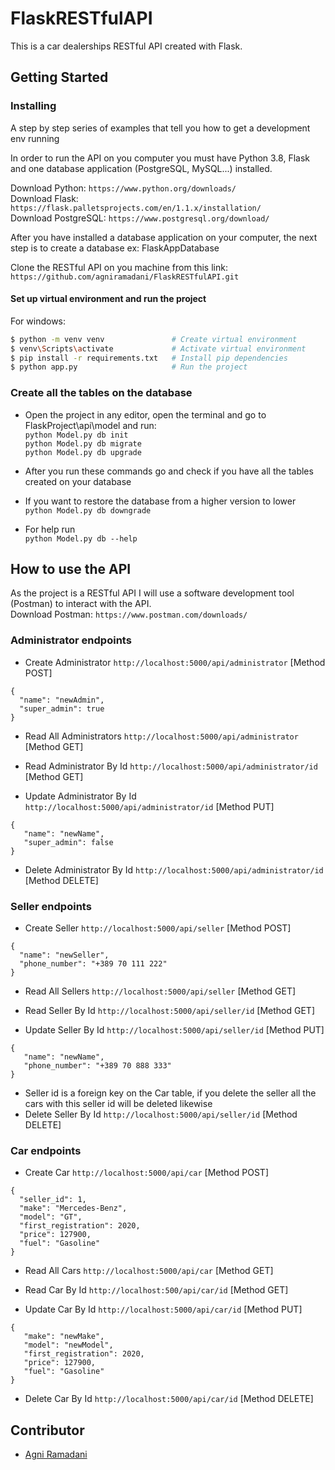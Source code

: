 # FlaskRESTfulAPI

This is a car dealerships RESTful API created with Flask.

## Getting Started

### Installing
A step by step series of examples that tell you how to get a development env running

In order to run the API on you computer you must have Python 3.8, Flask and one database application (PostgreSQL, MySQL...) installed.

Download Python:  ``` https://www.python.org/downloads/  ``` <br />
Download Flask:  ``` https://flask.palletsprojects.com/en/1.1.x/installation/  ``` <br />
Download PostgreSQL: ``` https://www.postgresql.org/download/ ``` <br />

After you have installed a database application on your computer, the next step is to create a database ex: FlaskAppDatabase

Clone the RESTful API on you machine from this link: ``` https://github.com/agniramadani/FlaskRESTfulAPI.git ```

#### Set up virtual environment and run the project

For windows:

```bash
$ python -m venv venv               # Create virtual environment
$ venv\Scripts\activate             # Activate virtual environment
$ pip install -r requirements.txt   # Install pip dependencies
$ python app.py                     # Run the project     
```


### Create all the tables on the database
- Open the project in any editor, open the terminal and go to FlaskProject\api\model and run: <br />
 ``` python Model.py db init  ``` <br />
 ``` python Model.py db migrate ``` <br />
 ``` python Model.py db upgrade ``` <br />
- After you run these commands go and check if you have all the tables created on your database <br />

- If you want to restore the database from a higher version to lower <br />
``` python Model.py db downgrade  ``` <br />
- For help run <br />
``` python Model.py db --help  ``` <br />


## How to use the API

As the project is a RESTful API I will use a software development tool (Postman) to interact with the API. <br />
Download Postman:  ``` https://www.postman.com/downloads/  ``` <br />


### Administrator endpoints

- Create Administrator ``` http://localhost:5000/api/administrator ``` [Method POST]  <br />
 ``` 
 {
   "name": "newAdmin",
   "super_admin": true
 }
 ``` 

- Read All Administrators ``` http://localhost:5000/api/administrator ``` [Method GET]  <br />

- Read Administrator By Id ``` http://localhost:5000/api/administrator/id ``` [Method GET]  <br />

- Update Administrator By Id ``` http://localhost:5000/api/administrator/id ``` [Method PUT]  <br />
```
{
   "name": "newName",
   "super_admin": false
}
``` 

- Delete Administrator By Id ``` http://localhost:5000/api/administrator/id ``` [Method DELETE]  <br />


### Seller endpoints

- Create Seller ``` http://localhost:5000/api/seller ``` [Method POST]  <br />
 ``` 
 {
   "name": "newSeller",
   "phone_number": "+389 70 111 222"
 }
 ``` 

- Read All Sellers ``` http://localhost:5000/api/seller ``` [Method GET]  <br />

- Read Seller By Id ``` http://localhost:5000/api/seller/id ``` [Method GET]  <br />

- Update Seller By Id ``` http://localhost:5000/api/seller/id ``` [Method PUT]  <br />
```
{
   "name": "newName",
   "phone_number": "+389 70 888 333"
}
``` 

- Seller id is a foreign key on the Car table, if you delete the seller all the cars with this seller id will be deleted likewise <br />
- Delete Seller By Id ``` http://localhost:5000/api/seller/id ``` [Method DELETE]  <br />


### Car endpoints

- Create Car ``` http://localhost:5000/api/car ``` [Method POST]  <br />
 ``` 
{
   "seller_id": 1,
   "make": "Mercedes-Benz",
   "model": "GT",
   "first_registration": 2020,
   "price": 127900,
   "fuel": "Gasoline"
}
 ``` 

- Read All Cars ``` http://localhost:5000/api/car ``` [Method GET]  <br />

- Read Car By Id ``` http://localhost:500/api/car/id ``` [Method GET]  <br />

- Update Car By Id ``` http://localhost:5000/api/car/id ``` [Method PUT]  <br />
```
{
   "make": "newMake",
   "model": "newModel",
   "first_registration": 2020,
   "price": 127900,
   "fuel": "Gasoline"
}
``` 

- Delete Car By Id ``` http://localhost:5000/api/car/id ``` [Method DELETE]  <br />


## Contributor
  
 * [Agni Ramadani](https://github.com/agniramadani)
